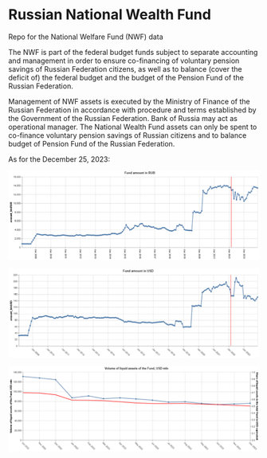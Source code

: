 # Russian National Wealth Fund 

Repo for the National Welfare Fund (NWF) data

The NWF is part of the federal budget funds subject to separate accounting and management in order to ensure co-financing of voluntary pension savings of Russian Federation citizens, as well as to balance (cover the deficit of) the federal budget and the budget of the Pension Fund of the Russian Federation.


Management of NWF assets is executed by the Ministry of Finance of the Russian Federation in accordance with procedure and terms established by the Government of the Russian Federation. Bank of Russia may act as operational manager. The National Wealth Fund assets can only be spent to co-finance voluntary pension savings of Russian citizens and to balance budget of Pension Fund of the Russian Federation.

As for the December 25, 2023:

![Fund amount in RUB, mln:](data/plots/Fund_amount_in_RUB.png)



![Fund amount in USD, mln:](data/plots/Fund_amount_in_USD.png)



![Volume of liquid assets of the Fund, USD mln:](data/plots/Volume_of_liquid_assets_of_the_Fund_in_USD.png)
